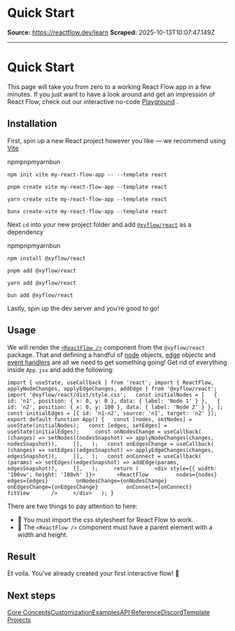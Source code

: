 # Quick Start

**Source:** https://reactflow.dev/learn
**Scraped:** 2025-10-13T10:07:47.149Z

---

# Quick Start

This page will take you from zero to a working React Flow app in a few minutes. If you just want to have a look around and get an impression of React Flow, check out our interactive no-code [Playground](https://play.reactflow.dev/) .

## Installation[](#installation)

First, spin up a new React project however you like — we recommend using [Vite](https://vitejs.dev/) 

npmpnpmyarnbun

`npm init vite my-react-flow-app -- --template react`

`pnpm create vite my-react-flow-app --template react`

`yarn create vite my-react-flow-app --template react`

`bunx create-vite my-react-flow-app --template react`

Next `cd` into your new project folder and add [`@xyflow/react`](https://npmjs.com/package/@xyflow/react) as a dependency

npmpnpmyarnbun

`npm install @xyflow/react`

`pnpm add @xyflow/react`

`yarn add @xyflow/react`

`bun add @xyflow/react`

Lastly, spin up the dev server and you’re good to go!

## Usage[](#usage)

We will render the [`<ReactFlow />`](/api-reference/react-flow#reactflow) component from the `@xyflow/react` package. That and defining a handful of [node](/api-reference/types/node) objects, [edge](/api-reference/types/edge) objects and [event handlers](/api-reference/react-flow#event-handlers) are all we need to get something going! Get rid of everything inside `App.jsx` and add the following:

`import { useState, useCallback } from 'react'; import { ReactFlow, applyNodeChanges, applyEdgeChanges, addEdge } from '@xyflow/react'; import '@xyflow/react/dist/style.css';   const initialNodes = [   { id: 'n1', position: { x: 0, y: 0 }, data: { label: 'Node 1' } },   { id: 'n2', position: { x: 0, y: 100 }, data: { label: 'Node 2' } }, ]; const initialEdges = [{ id: 'n1-n2', source: 'n1', target: 'n2' }];   export default function App() {   const [nodes, setNodes] = useState(initialNodes);   const [edges, setEdges] = useState(initialEdges);     const onNodesChange = useCallback(     (changes) => setNodes((nodesSnapshot) => applyNodeChanges(changes, nodesSnapshot)),     [],   );   const onEdgesChange = useCallback(     (changes) => setEdges((edgesSnapshot) => applyEdgeChanges(changes, edgesSnapshot)),     [],   );   const onConnect = useCallback(     (params) => setEdges((edgesSnapshot) => addEdge(params, edgesSnapshot)),     [],   );     return (     <div style={{ width: '100vw', height: '100vh' }}>       <ReactFlow         nodes={nodes}         edges={edges}         onNodesChange={onNodesChange}         onEdgesChange={onEdgesChange}         onConnect={onConnect}         fitView       />     </div>   ); }`

There are two things to pay attention to here:

*   🎨 You must import the css stylesheet for React Flow to work.
*   📐 The `<ReactFlow />` component must have a parent element with a width and height.

## Result[](#result)

Et voila. You’ve already created your first interactive flow! 🎉

## Next steps[](#next-steps)

[Core Concepts](/learn/concepts/terms-and-definitions)[Customization](/learn/customization/custom-nodes)[Examples](/examples)[API Reference](/api-reference)[Discord](https://discord.gg/RVmnytFmGW)[Template Projects](https://github.com/xyflow/react-flow-example-apps)
